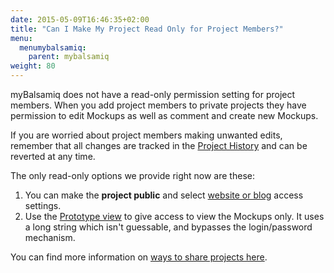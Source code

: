 ```yaml
---
date: 2015-05-09T16:46:35+02:00
title: "Can I Make My Project Read Only for Project Members?"
menu:
  menumybalsamiq:
    parent: mybalsamiq
weight: 80
---
```


myBalsamiq does not have a read-only permission setting for project members. When you add project members to private projects they have permission to edit Mockups as well as comment and create new Mockups.

If you are worried about project members making unwanted edits, remember that all changes are tracked in the [Project History](https://docs.balsamiq.com/mybalsamiq/history/) and can be reverted at any time.

The only read-only options we provide right now are these:

1.  You can make the **project public** and select [website or blog](https://docs.balsamiq.com/mybalsamiq/project/#setting-access-control) access settings.
2.  Use the [Prototype view](https://docs.balsamiq.com/mybalsamiq/sharing/#send-them-a-prototype-view-link) to give access to view the Mockups only. It uses a long string which isn't guessable, and bypasses the login/password mechanism.

You can find more information on [ways to share projects here](https://docs.balsamiq.com/mybalsamiq/sharing/).

